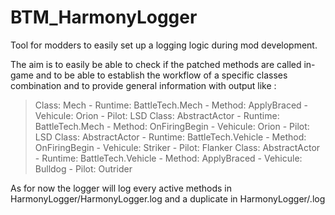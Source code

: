 # BTM_HarmonyLogger
Tool for modders to easily set up a logging logic during mod development.

The aim is to easily be able to check if the patched methods are called in-game and to be able to establish the workflow of a specific classes combination and to provide general information with output like :

>  Class: Mech - Runtime: BattleTech.Mech - Method: ApplyBraced - Vehicule: Orion - Pilot: LSD
>  Class: AbstractActor - Runtime: BattleTech.Mech - Method: OnFiringBegin - Vehicule: Orion - Pilot: LSD
>  Class: AbstractActor - Runtime: BattleTech.Vehicle - Method: OnFiringBegin - Vehicule: Striker - Pilot: Flanker
>  Class: AbstractActor - Runtime: BattleTech.Vehicle - Method: ApplyBraced - Vehicule: Bulldog - Pilot: Outrider

As for now the logger will log every active methods in HarmonyLogger/HarmonyLogger.log and a duplicate in HarmonyLogger/<ClassName>.log


